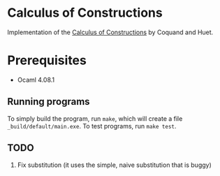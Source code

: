 # Calculus of Constructions
Implementation of the [Calculus of Constructions](https://www.sciencedirect.com/science/article/pii/0890540188900053)
by Coquand and Huet.

# Prerequisites
- Ocaml 4.08.1

## Running programs
To simply build the program, run `make`, which will create a file
`_build/default/main.exe`. To test programs, run `make test`.

## TODO
1. Fix substitution (it uses the simple, naive substitution that is buggy)

